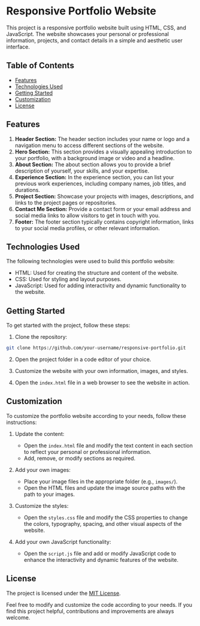 # Responsive Portfolio Website

This project is a responsive portfolio website built using HTML, CSS, and JavaScript. The website showcases your personal or professional information, projects, and contact details in a simple and aesthetic user interface.

## Table of Contents

- [Features](#features)
- [Technologies Used](#technologies-used)
- [Getting Started](#getting-started)
- [Customization](#customization)
- [License](#license)

## Features

1. **Header Section:** The header section includes your name or logo and a navigation menu to access different sections of the website.
2. **Hero Section:** This section provides a visually appealing introduction to your portfolio, with a background image or video and a headline.
3. **About Section:** The about section allows you to provide a brief description of yourself, your skills, and your expertise.
4. **Experience Section:** In the experience section, you can list your previous work experiences, including company names, job titles, and durations.
5. **Project Section:** Showcase your projects with images, descriptions, and links to the project pages or repositories.
6. **Contact Me Section:** Provide a contact form or your email address and social media links to allow visitors to get in touch with you.
7. **Footer:** The footer section typically contains copyright information, links to your social media profiles, or other relevant information.

## Technologies Used

The following technologies were used to build this portfolio website:

- HTML: Used for creating the structure and content of the website.
- CSS: Used for styling and layout purposes.
- JavaScript: Used for adding interactivity and dynamic functionality to the website.

## Getting Started

To get started with the project, follow these steps:

1. Clone the repository:

```bash
git clone https://github.com/your-username/responsive-portfolio.git
```

2. Open the project folder in a code editor of your choice.

3. Customize the website with your own information, images, and styles.

4. Open the `index.html` file in a web browser to see the website in action.

## Customization

To customize the portfolio website according to your needs, follow these instructions:

1. Update the content:
   - Open the `index.html` file and modify the text content in each section to reflect your personal or professional information.
   - Add, remove, or modify sections as required.

2. Add your own images:
   - Place your image files in the appropriate folder (e.g., `images/`).
   - Open the HTML files and update the image source paths with the path to your images.

3. Customize the styles:
   - Open the `styles.css` file and modify the CSS properties to change the colors, typography, spacing, and other visual aspects of the website.

4. Add your own JavaScript functionality:
   - Open the `script.js` file and add or modify JavaScript code to enhance the interactivity and dynamic features of the website.

## License

The project is licensed under the [MIT License](LICENSE).

Feel free to modify and customize the code according to your needs. If you find this project helpful, contributions and improvements are always welcome.
